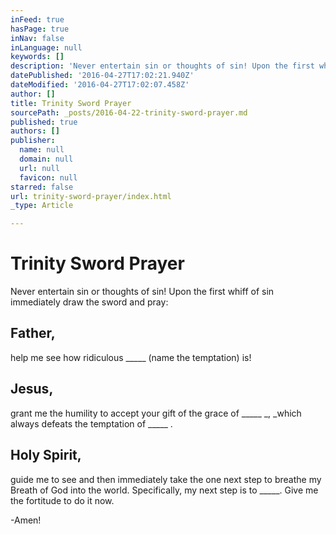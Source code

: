 ```yaml
---
inFeed: true
hasPage: true
inNav: false
inLanguage: null
keywords: []
description: 'Never entertain sin or thoughts of sin! Upon the first whiff of sin immediately draw the sword and pray:'
datePublished: '2016-04-27T17:02:21.940Z'
dateModified: '2016-04-27T17:02:07.458Z'
author: []
title: Trinity Sword Prayer
sourcePath: _posts/2016-04-22-trinity-sword-prayer.md
published: true
authors: []
publisher:
  name: null
  domain: null
  url: null
  favicon: null
starred: false
url: trinity-sword-prayer/index.html
_type: Article

---
```

# Trinity Sword Prayer

Never entertain sin or thoughts of sin! Upon the first whiff of sin immediately draw the sword and pray:

## Father,

help me see how ridiculous \_\_\_\_\_ (name the temptation) is!

## Jesus,

grant me the humility to accept your gift of the grace of \_\_\_\_\_ _, _which always defeats the temptation of \_\_\_\_\_ .

## Holy Spirit,

guide me to see and then immediately take the one next step to breathe my Breath of God into the world. Specifically, my next step is to \_\_\_\_\_. Give me the fortitude to do it now.

-Amen!